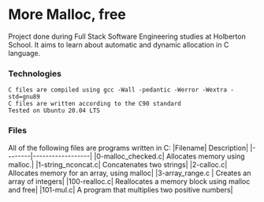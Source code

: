 # More Malloc, free

Project done during Full Stack Software Engineering studies at Holberton School. It aims to learn about automatic and dynamic allocation in C language.
### Technologies

    C files are compiled using gcc -Wall -pedantic -Werror -Wextra -std=gnu89
    C files are written according to the C90 standard
    Tested on Ubuntu 20.04 LTS

### Files

All of the following files are programs written in C:
|Filename|      Description|
|--------|------------------|
|0-malloc_checked.c| Allocates memory using malloc.|
|1-string_nconcat.c| Concatenates two strings|
|2-calloc.c|  Allocates memory for an array, using malloc|
|3-array_range.c |  Creates an array of integers|
|100-realloc.c| Reallocates a memory block using malloc and free|
|101-mul.c| A program that multiplies two positive numbers|

